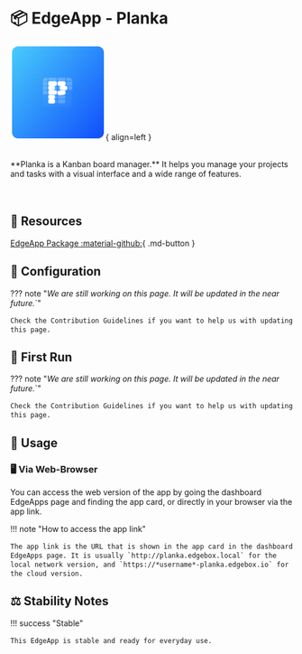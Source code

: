 # 📦 EdgeApp - Planka

![Nextcloud Logo](../../assets/images/edgeapps/planka.png){ align=left }

<br>
**Planka is a Kanban board manager.** It helps you manage your projects and tasks with a visual interface and a wide range of features.
<br><br><br>

## 🔗 Resources

[EdgeApp Package :material-github:](https://github.com/edgebox-iot/apps/tree/main/planka){ .md-button }

## 📝 Configuration

??? note "*We are still working on this page. It will be updated in the near future.*`"

    Check the Contribution Guidelines if you want to help us with updating this page.

## 🏃 First Run

??? note "*We are still working on this page. It will be updated in the near future.*`"

    Check the Contribution Guidelines if you want to help us with updating this page.

## 📖 Usage

### 🖥️ Via Web-Browser

You can access the web version of the app by going the dashboard EdgeApps page and finding the app card, or directly in your browser via the app link.

!!! note "How to access the app link"

    The app link is the URL that is shown in the app card in the dashboard EdgeApps page. It is usually `http://planka.edgebox.local` for the local network version, and `https://*username*-planka.edgebox.io` for the cloud version.

## ⚖️ Stability Notes

!!! success "Stable"

    This EdgeApp is stable and ready for everyday use.
